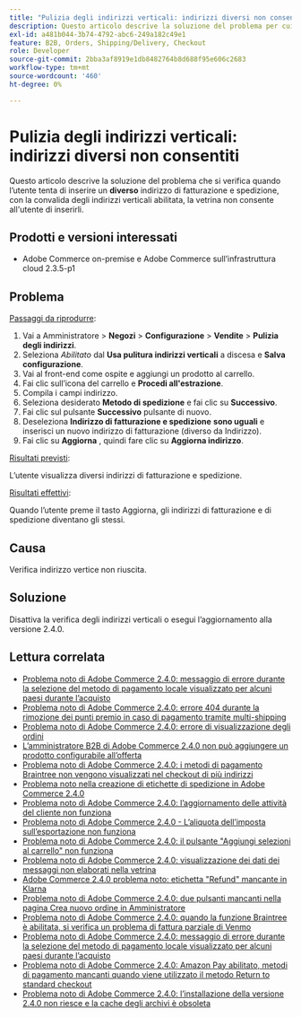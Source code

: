 ```yaml
---
title: "Pulizia degli indirizzi verticali: indirizzi diversi non consentiti"
description: Questo articolo descrive la soluzione del problema per cui, quando l’utente tenta di inserire un indirizzo di fatturazione e spedizione **diverso** con la convalida degli indirizzi verticali abilitata, la vetrina non consente all’utente di inserirlo.
exl-id: a481b044-3b74-4792-abc6-249a182c49e1
feature: B2B, Orders, Shipping/Delivery, Checkout
role: Developer
source-git-commit: 2bba3af8919e1db8482764b8d688f95e606c2683
workflow-type: tm+mt
source-wordcount: '460'
ht-degree: 0%

---
```


# Pulizia degli indirizzi verticali: indirizzi diversi non consentiti

Questo articolo descrive la soluzione del problema che si verifica quando l’utente tenta di inserire un **diverso** indirizzo di fatturazione e spedizione, con la convalida degli indirizzi verticali abilitata, la vetrina non consente all&#39;utente di inserirli.

## Prodotti e versioni interessati

* Adobe Commerce on-premise e Adobe Commerce sull’infrastruttura cloud 2.3.5-p1

## Problema

<u>Passaggi da riprodurre</u>:

1. Vai a Amministratore > **Negozi** > **Configurazione** > **Vendite** > **Pulizia degli indirizzi**.
1. Seleziona *Abilitato* dal **Usa pulitura indirizzi verticali** a discesa e **Salva configurazione**.
1. Vai al front-end come ospite e aggiungi un prodotto al carrello.
1. Fai clic sull’icona del carrello e **Procedi all&#39;estrazione**.
1. Compila i campi indirizzo.
1. Seleziona desiderato **Metodo di spedizione** e fai clic su **Successivo**.
1. Fai clic sul pulsante **Successivo** pulsante di nuovo.
1. Deseleziona **Indirizzo di fatturazione e spedizione** **sono uguali** e inserisci un nuovo indirizzo di fatturazione (diverso da Indirizzo).
1. Fai clic su **Aggiorna** , quindi fare clic su **Aggiorna indirizzo**.

<u>Risultati previsti</u>:

L’utente visualizza diversi indirizzi di fatturazione e spedizione.

<u>Risultati effettivi</u>:

Quando l’utente preme il tasto Aggiorna, gli indirizzi di fatturazione e di spedizione diventano gli stessi.

## Causa

Verifica indirizzo vertice non riuscita.

## Soluzione

Disattiva la verifica degli indirizzi verticali o esegui l’aggiornamento alla versione 2.4.0.

## Lettura correlata

* [Problema noto di Adobe Commerce 2.4.0: messaggio di errore durante la selezione del metodo di pagamento locale visualizzato per alcuni paesi durante l’acquisto](/help/troubleshooting/payments/magento-2-4-0-checkout-error-selecting-local-payments.md)
* [Problema noto di Adobe Commerce 2.4.0: errore 404 durante la rimozione dei punti premio in caso di pagamento tramite multi-shipping](/help/troubleshooting/storefront/magento-2-4-0-404-error-removing-rewards-points-on-multi-shipping-checkout.md)
* [Problema noto di Adobe Commerce 2.4.0: errore di visualizzazione degli ordini](/help/troubleshooting/storefront/magento-2-4-0-known-issue-orders-display-error.md)
* [L’amministratore B2B di Adobe Commerce 2.4.0 non può aggiungere un prodotto configurabile all’offerta](/help/troubleshooting/miscellaneous/magento-2-4-0-b2b-admin-can-t-add-configurable-product-to-quote.md)
* [Problema noto di Adobe Commerce 2.4.0: i metodi di pagamento Braintree non vengono visualizzati nel checkout di più indirizzi](/help/troubleshooting/payments/magento-2-4-0-braintree-not-in-multiple-addresses-checkout.md)
* [Problema noto nella creazione di etichette di spedizione in Adobe Commerce 2.4.0](/help/troubleshooting/known-issues-patches-attached/shipping-labels-creation-known-issue-in-magento-2-4-0.md)
* [Problema noto di Adobe Commerce 2.4.0: l’aggiornamento delle attività del cliente non funziona](/help/troubleshooting/miscellaneous/magento-2-4-0-refresh-on-customer-activities-does-not-work.md)
* [Problema noto di Adobe Commerce 2.4.0 - L’aliquota dell’imposta sull’esportazione non funziona](/help/troubleshooting/miscellaneous/magento-2-4-0-known-issue-export-tax-rates-does-not-work.md)
* [Problema noto di Adobe Commerce 2.4.0: il pulsante &quot;Aggiungi selezioni al carrello&quot; non funziona](/help/troubleshooting/miscellaneous/magento-2-4-0-add-selections-to-my-cart-does-not-work.md)
* [Problema noto di Adobe Commerce 2.4.0: visualizzazione dei dati dei messaggi non elaborati nella vetrina](/help/troubleshooting/storefront/magento-2-4-0-issue-storefront-raw-message-data-display.md)
* [Adobe Commerce 2.4.0 problema noto: etichetta &quot;Refund&quot; mancante in Klarna](/help/troubleshooting/payments/magento-2-4-0-known-issue-missing-refund-label-in-klarna.md)
* [Problema noto di Adobe Commerce 2.4.0: due pulsanti mancanti nella pagina Crea nuovo ordine in Amministratore](/help/troubleshooting/miscellaneous/magento-2-4-0-known-issue-create-new-order-buttons-missing.md)
* [Problema noto di Adobe Commerce 2.4.0: quando la funzione Braintree è abilitata, si verifica un problema di fattura parziale di Venmo](/help/troubleshooting/payments/magento-2-4-0-2-4-1-enable-braintree-venmo-partial-invoice-issue.md)
* [Problema noto di Adobe Commerce 2.4.0: messaggio di errore durante la selezione del metodo di pagamento locale visualizzato per alcuni paesi durante l’acquisto](/help/troubleshooting/payments/magento-2-4-0-checkout-error-selecting-local-payments.md)
* [Problema noto di Adobe Commerce 2.4.0: Amazon Pay abilitato, metodi di pagamento mancanti quando viene utilizzato il metodo Return to standard checkout](/help/troubleshooting/payments/magento-2-4-0-known-issue-amazon-pay-no-payment-methods.md)
* [Problema noto di Adobe Commerce 2.4.0: l’installazione della versione 2.4.0 non riesce e la cache degli archivi è obsoleta](/help/troubleshooting/installation-and-upgrade/magento-2-4-0-known-issue-2-4-0-installation-fails-with-outdated-stores-cache.md)
